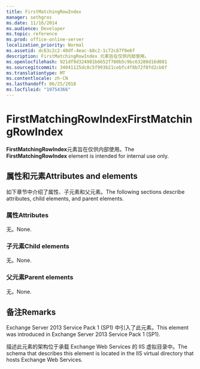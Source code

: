 ```yaml
---
title: FirstMatchingRowIndex
manager: sethgros
ms.date: 11/16/2014
ms.audience: Developer
ms.topic: reference
ms.prod: office-online-server
localization_priority: Normal
ms.assetid: dc63c2c2-40df-4eac-b8c2-1c72c87f9e6f
description: FirstMatchingRowIndex 元素旨在仅供内部使用。
ms.openlocfilehash: 921df9d324981b6652f780b5c9bc63280d16d001
ms.sourcegitcommit: 34041125dc8c5f993b21cebfc4f8b72f0fd2cb6f
ms.translationtype: MT
ms.contentlocale: zh-CN
ms.lasthandoff: 06/25/2018
ms.locfileid: "19754366"
---
```

# <a name="firstmatchingrowindex"></a><span data-ttu-id="0839f-103">FirstMatchingRowIndex</span><span class="sxs-lookup"><span data-stu-id="0839f-103">FirstMatchingRowIndex</span></span>

<span data-ttu-id="0839f-104">**FirstMatchingRowIndex**元素旨在仅供内部使用。</span><span class="sxs-lookup"><span data-stu-id="0839f-104">The **FirstMatchingRowIndex** element is intended for internal use only.</span></span> 

## <a name="attributes-and-elements"></a><span data-ttu-id="0839f-105">属性和元素</span><span class="sxs-lookup"><span data-stu-id="0839f-105">Attributes and elements</span></span>

<span data-ttu-id="0839f-106">如下章节中介绍了属性、子元素和父元素。</span><span class="sxs-lookup"><span data-stu-id="0839f-106">The following sections describe attributes, child elements, and parent elements.</span></span>
  
### <a name="attributes"></a><span data-ttu-id="0839f-107">属性</span><span class="sxs-lookup"><span data-stu-id="0839f-107">Attributes</span></span>

<span data-ttu-id="0839f-108">无。</span><span class="sxs-lookup"><span data-stu-id="0839f-108">None.</span></span>
  
### <a name="child-elements"></a><span data-ttu-id="0839f-109">子元素</span><span class="sxs-lookup"><span data-stu-id="0839f-109">Child elements</span></span>

<span data-ttu-id="0839f-110">无。</span><span class="sxs-lookup"><span data-stu-id="0839f-110">None.</span></span>
  
### <a name="parent-elements"></a><span data-ttu-id="0839f-111">父元素</span><span class="sxs-lookup"><span data-stu-id="0839f-111">Parent elements</span></span>

<span data-ttu-id="0839f-112">无。</span><span class="sxs-lookup"><span data-stu-id="0839f-112">None.</span></span>
  
## <a name="remarks"></a><span data-ttu-id="0839f-113">备注</span><span class="sxs-lookup"><span data-stu-id="0839f-113">Remarks</span></span>

<span data-ttu-id="0839f-114">Exchange Server 2013 Service Pack 1 (SP1) 中引入了此元素。</span><span class="sxs-lookup"><span data-stu-id="0839f-114">This element was introduced in Exchange Server 2013 Service Pack 1 (SP1).</span></span>
  
<span data-ttu-id="0839f-115">描述此元素的架构位于承载 Exchange Web Services 的 IIS 虚拟目录中。</span><span class="sxs-lookup"><span data-stu-id="0839f-115">The schema that describes this element is located in the IIS virtual directory that hosts Exchange Web Services.</span></span>
  

